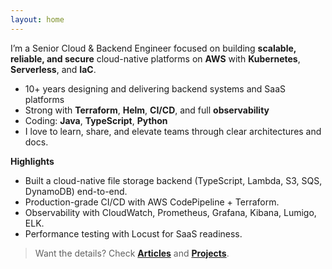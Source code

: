 ```yaml
---
layout: home
---
```


I’m a Senior Cloud & Backend Engineer focused on building **scalable, reliable, and secure** cloud-native platforms on **AWS** with **Kubernetes**, **Serverless**, and **IaC**.

- 10+ years designing and delivering backend systems and SaaS platforms
- Strong with **Terraform**, **Helm**, **CI/CD**, and full **observability**
- Coding: **Java**, **TypeScript**, **Python**
- I love to learn, share, and elevate teams through clear architectures and docs.

**Highlights**

- Built a cloud-native file storage backend (TypeScript, Lambda, S3, SQS, DynamoDB) end-to-end.
- Production-grade CI/CD with AWS CodePipeline + Terraform.
- Observability with CloudWatch, Prometheus, Grafana, Kibana, Lumigo, ELK.
- Performance testing with Locust for SaaS readiness.

> Want the details? Check **[Articles](/articles)** and **[Projects](/projects)**.
